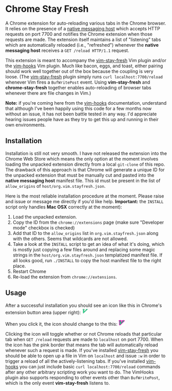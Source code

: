 Chrome Stay Fresh
=================
A Chrome extension for auto-reloading various tabs in the Chrome browser.
It relies on the presence of a [native messaging
host](https://developer.chrome.com/extensions/messaging#native-messaging)
which accepts HTTP requests on port 7700 and notifies the Chrome extension
when those requests are made. The extension itself maintains a list of
"listening" tabs which are automatically reloaded (i.e., "refreshed")
whenever the **native messaging host** receives a `GET /reload HTTP/1.1`
request.

This extension is meant to accompany the
[vim-stay-fresh](https://github.com/ahw/vim-stay-fresh) Vim plugin and/or
the [vim-hooks](https://github.com/ahw/vim-hooks) Vim plugin. Much like
bacon, eggs, and toast, either pairing should work well together out of the
box because the coupling is very loose.  (The
[vim-stay-fresh](https://github.com/ahw/vim-stay-fresh) plugin simply runs
`curl localhost:7700/reload` whenever Vim fires a `BufWritePost` event.
Using **vim-stay-fresh** and **chrome-stay-fresh** together enables
auto-reloading of browser tabs whenever there are file changes in Vim.)

**Note:** if you're coming here from the
[vim-hooks](https://github.com/ahw/vim-hooks) documentation, understand that
although I've been happily using this code for a few months now without an
issue, it has not been battle tested in any way. I'd appreciate hearing
issues people have as they try to get this up and running in their own
environments.

Installation
------------
Installation is still not very smooth. I have not released the extension
into the Chrome Web Store which means the only option at the moment involves
loading the unpacked extension directly from a local `git-clone` of this
repo. The drawback of this approach is that Chrome will generate a unique ID
for the unpacked extension that must be manually cut and pasted into the
**native messaging host** manifest file. This id must be present in the list
of `allow_origins` of `host/org.vim.stayfresh.json`.

Here is the most reliable installation procedure at the moment. Please raise
and issue or message me directly if you'd like help.
**Important:** the
`INSTALL` script only handles **Mac OSX** correctly at the moment):

1. Load the unpacked extension.
2. Copy the ID from the `chrome://extensions` page (make sure "Developer mode"
  checkbox is checked)
3. Add that ID to the `allow_origins` list in `org.vim.stayfresh.json` along with
  the others. Seems that wildcards are not allowed.
4. Take a look at the `INSTALL` script to get an idea of what it's doing,
   which is mostly just copying a few files around and replacing some magic
   strings in the `host/org.vim.stayfresh.json` templatized manifest file.
   If all looks good, run `./INSTALL` to copy the host manifest file to the
   right place.
5. Restart Chrome
6. Re-load the extension from `chrome://extensions`.

Usage
-----
After a successful installation you should see an icon like this in Chrome's
extension button area (upper right):  <img style="text-align:center; width:19px; margin:auto;" src="https://raw.githubusercontent.com/ahw/chrome-stay-fresh/master/extension/images/v-white-19.png"/>

When you click it, the icon should change to the this: <img src="https://raw.githubusercontent.com/ahw/chrome-stay-fresh/master/extension/images/v-pink-19.png"/>

Clicking the icon will toggle whether or not Chrome reloads that particular
tab when `GET /reload` requests are made to `localhost` on port 7700. When
the icon has the pink border that means the tab will automatically reload
whenever such a request is made. If you've installed [vim-stay-fresh](https://github.com/ahw/vim-stay-fresh)
you should be able to open up a file in Vim on `localhost` and issue
`:w` in order to trigger a reload of all the actively-listening tabs. If
you've installed [vim-hooks](https://github.com/ahw/vim-hooks) you can just
include basic `curl localhost:7700/reload` commands after any other
arbitrary scripting work you want to do. The VimHooks plugin also supports
responding to other events other than `BufWritePost`, which is the only
event **vim-stay-fresh** listens to.
